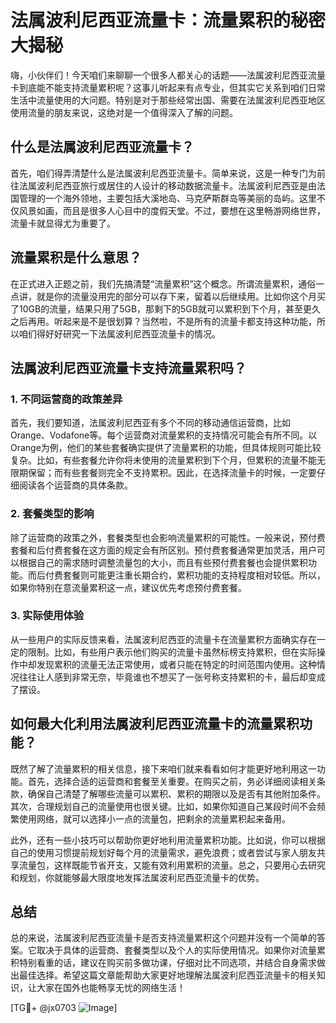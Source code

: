 # 法属波利尼西亚流量卡：流量累积的秘密大揭秘

嗨，小伙伴们！今天咱们来聊聊一个很多人都关心的话题——法属波利尼西亚流量卡到底能不能支持流量累积呢？这事儿听起来有点专业，但其实它关系到咱们日常生活中流量使用的大问题。特别是对于那些经常出国、需要在法属波利尼西亚地区使用流量的朋友来说，这绝对是一个值得深入了解的问题。

## 什么是法属波利尼西亚流量卡？

首先，咱们得弄清楚什么是法属波利尼西亚流量卡。简单来说，这是一种专门为前往法属波利尼西亚旅行或居住的人设计的移动数据流量卡。法属波利尼西亚是由法国管理的一个海外领地，主要包括大溪地岛、马克萨斯群岛等美丽的岛屿。这里不仅风景如画，而且是很多人心目中的度假天堂。不过，要想在这里畅游网络世界，流量卡就显得尤为重要了。

## 流量累积是什么意思？

在正式进入正题之前，我们先搞清楚“流量累积”这个概念。所谓流量累积，通俗一点讲，就是你的流量没用完的部分可以存下来，留着以后继续用。比如你这个月买了10GB的流量，结果只用了5GB，那剩下的5GB就可以累积到下个月，甚至更久之后再用。听起来是不是很划算？当然啦，不是所有的流量卡都支持这种功能，所以咱们得好好研究一下法属波利尼西亚流量卡的情况。

## 法属波利尼西亚流量卡支持流量累积吗？

### 1. 不同运营商的政策差异

首先，我们要知道，法属波利尼西亚有多个不同的移动通信运营商，比如Orange、Vodafone等。每个运营商对流量累积的支持情况可能会有所不同。以Orange为例，他们的某些套餐确实提供了流量累积的功能，但具体规则可能比较复杂。比如，有些套餐允许你将未使用的流量累积到下个月，但累积的流量不能无限期保留；而有些套餐则完全不支持累积。因此，在选择流量卡的时候，一定要仔细阅读各个运营商的具体条款。

### 2. 套餐类型的影响

除了运营商的政策之外，套餐类型也会影响流量累积的可能性。一般来说，预付费套餐和后付费套餐在这方面的规定会有所区别。预付费套餐通常更加灵活，用户可以根据自己的需求随时调整流量包的大小，而且有些预付费套餐也会提供累积功能。而后付费套餐则可能更注重长期合约，累积功能的支持程度相对较低。所以，如果你特别在意流量累积这一点，建议优先考虑预付费套餐。

### 3. 实际使用体验

从一些用户的实际反馈来看，法属波利尼西亚的流量卡在流量累积方面确实存在一定的限制。比如，有些用户表示他们购买的流量卡虽然标榜支持累积，但在实际操作中却发现累积的流量无法正常使用，或者只能在特定的时间范围内使用。这种情况往往让人感到非常无奈，毕竟谁也不想买了一张号称支持累积的卡，最后却变成了摆设。

## 如何最大化利用法属波利尼西亚流量卡的流量累积功能？

既然了解了流量累积的相关信息，接下来咱们就来看看如何才能更好地利用这一功能。首先，选择合适的运营商和套餐至关重要。在购买之前，务必详细阅读相关条款，确保自己清楚了解哪些流量可以累积、累积的期限以及是否有其他附加条件。其次，合理规划自己的流量使用也很关键。比如，如果你知道自己某段时间不会频繁使用网络，就可以选择小一点的流量包，把剩余的流量累积起来备用。

此外，还有一些小技巧可以帮助你更好地利用流量累积功能。比如说，你可以根据自己的使用习惯提前规划好每个月的流量需求，避免浪费；或者尝试与家人朋友共享流量包，这样既能节省开支，又能有效利用累积的流量。总之，只要用心去研究和规划，你就能够最大限度地发挥法属波利尼西亚流量卡的优势。

## 总结

总的来说，法属波利尼西亚流量卡是否支持流量累积这个问题并没有一个简单的答案。它取决于具体的运营商、套餐类型以及个人的实际使用情况。如果你对流量累积特别看重的话，建议在购买前多做功课，仔细对比不同选项，并结合自身需求做出最佳选择。希望这篇文章能帮助大家更好地理解法属波利尼西亚流量卡的相关知识，让大家在国外也能畅享无忧的网络生活！

[TG💪+ @jx0703 ![Image](https://github.com/user-attachments/assets/dbca1d08-cadb-493c-b0ec-ad6f7a83f270)]